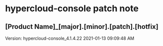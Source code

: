 # hypercloud-console patch note
## [Product Name]_[major].[minor].[patch].[hotfix]
Version: hypercloud-console_4.1.4.22
2021-01-13  09:09:48 AM
